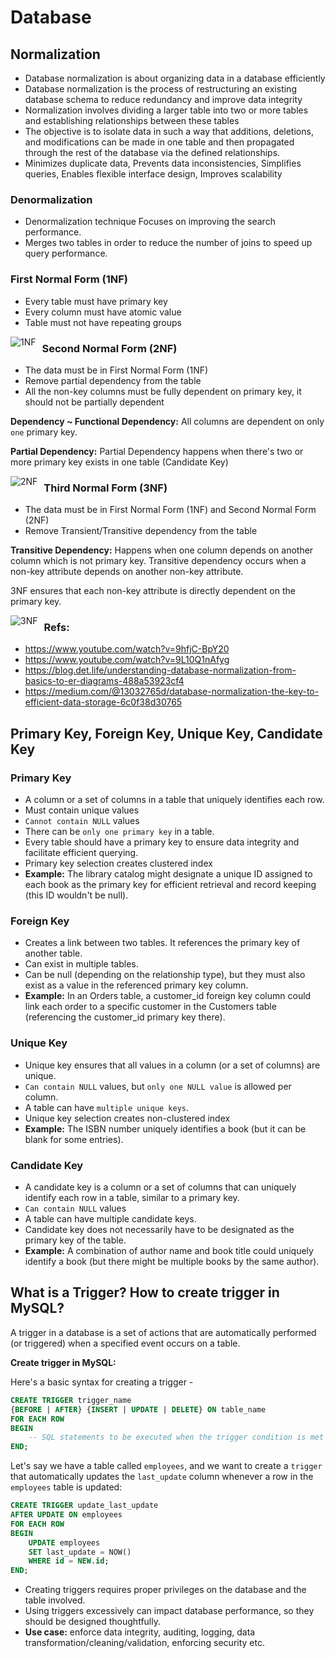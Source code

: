 # Database

## Normalization
- Database normalization is about organizing data in a database efficiently
- Database normalization is the process of restructuring an existing database schema to reduce redundancy and improve data integrity
- Normalization involves dividing a larger table into two or more tables and establishing relationships between these tables
- The objective is to isolate data in such a way that additions, deletions, and modifications can be made in one table and then propagated through the rest of the database via the defined relationships.
- Minimizes duplicate data, Prevents data inconsistencies, Simplifies queries, Enables flexible interface design, Improves scalability

### Denormalization
- Denormalization technique Focuses on improving the search performance.
- Merges two tables in order to reduce the number of joins to speed up query performance.

### First Normal Form (1NF)
- Every table must have primary key
- Every column must have atomic value
- Table must not have repeating groups

<img src="../images/1nf.png" alt="1NF"
style="float: left; margin-right: 10px; margin-bottom: 20px;"/>

### Second Normal Form (2NF)
- The data must be in First Normal Form (1NF)
- Remove partial dependency from the table
- All the non-key columns must be fully dependent on primary key, it should not be partially dependent

**Dependency ~ Functional Dependency:** All columns are dependent on only `one` primary key. 

**Partial Dependency:** Partial Dependency happens when there's two or more primary key exists in one table (Candidate Key) 

<img src="../images/2nf.png" alt="2NF"
style="float: left; margin-right: 10px; margin-bottom: 20px;"/>


### Third Normal Form (3NF)
- The data must be in First Normal Form (1NF) and Second Normal Form (2NF)
- Remove Transient/Transitive dependency from the table

**Transitive Dependency:** Happens when one column depends on another column which is not primary key.
Transitive dependency occurs when a non-key attribute depends on another non-key attribute. 

3NF ensures that each non-key attribute is directly dependent on the primary key.

<img src="../images/3nf.png" alt="3NF"
style="float: left; margin-right: 10px; margin-bottom: 20px;"/>


### Refs:
- https://www.youtube.com/watch?v=9hfjC-BpY20
- https://www.youtube.com/watch?v=9L10Q1nAfyg
- https://blog.det.life/understanding-database-normalization-from-basics-to-er-diagrams-488a53923cf4
- https://medium.com/@13032765d/database-normalization-the-key-to-efficient-data-storage-6c0f38d30765


## Primary Key, Foreign Key, Unique Key, Candidate Key
### Primary Key
- A column or a set of columns in a table that uniquely identifies each row.
- Must contain unique values
- `Cannot contain NULL` values 
- There can be `only one primary key` in a table.
- Every table should have a primary key to ensure data integrity and facilitate efficient querying.
- Primary key selection creates clustered index
- **Example:** The library catalog might designate a unique ID assigned to each book as the primary key for efficient retrieval and record keeping (this ID wouldn't be null).

### Foreign Key
- Creates a link between two tables. It references the primary key of another table.
- Can exist in multiple tables.
- Can be null (depending on the relationship type), but they must also exist as a value in the referenced primary key column.
- **Example:** In an Orders table, a customer_id foreign key column could link each order to a specific customer in the Customers table (referencing the customer_id primary key there).

### Unique Key
- Unique key ensures that all values in a column (or a set of columns) are unique. 
- `Can contain NULL` values, but `only one NULL value` is allowed per column. 
- A table can have `multiple unique keys`.
- Unique key selection creates non-clustered index
- **Example:** The ISBN number uniquely identifies a book (but it can be blank for some entries).

### Candidate Key
- A candidate key is a column or a set of columns that can uniquely identify each row in a table, similar to a primary key.
- `Can contain NULL` values
- A table can have multiple candidate keys.
- Candidate key does not necessarily have to be designated as the primary key of the table.
- **Example:** A combination of author name and book title could uniquely identify a book (but there might be multiple books by the same author).

## What is a Trigger? How to create trigger in MySQL?
A trigger in a database is a set of actions that are automatically performed (or triggered) 
when a specified event occurs on a table.

**Create trigger in MySQL:**

Here's a basic syntax for creating a trigger - 
```sql
CREATE TRIGGER trigger_name
{BEFORE | AFTER} {INSERT | UPDATE | DELETE} ON table_name
FOR EACH ROW
BEGIN
    -- SQL statements to be executed when the trigger condition is met
END;
```

Let's say we have a table called `employees`, and we want to create a `trigger` that automatically updates 
the `last_update` column whenever a row in the `employees` table is updated:

```sql
CREATE TRIGGER update_last_update
AFTER UPDATE ON employees
FOR EACH ROW
BEGIN
    UPDATE employees
    SET last_update = NOW()
    WHERE id = NEW.id;
END;
```

- Creating triggers requires proper privileges on the database and the table involved.
- Using triggers excessively can impact database performance, so they should be designed thoughtfully.
- **Use case:** enforce data integrity, auditing, logging, data transformation/cleaning/validation, enforcing security etc. 